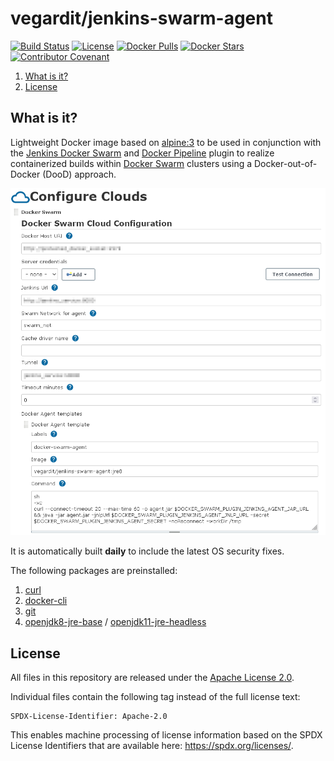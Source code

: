 # vegardit/jenkins-swarm-agent

[![Build Status](https://github.com/vegardit/docker-jenkins-swarm-agent/workflows/Build/badge.svg "GitHub Actions")](https://github.com/vegardit/docker-jenkins-swarm-agent/actions?query=workflow%3ABuild)
[![License](https://img.shields.io/github/license/vegardit/docker-jenkins-swarm-agent.svg?label=license)](#license)
[![Docker Pulls](https://img.shields.io/docker/pulls/vegardit/jenkins-swarm-agent.svg)](https://hub.docker.com/r/vegardit/jenkins-swarm-agent)
[![Docker Stars](https://img.shields.io/docker/stars/vegardit/jenkins-swarm-agent.svg)](https://hub.docker.com/r/vegardit/jenkins-swarm-agent)
[![Contributor Covenant](https://img.shields.io/badge/Contributor%20Covenant-v2.0%20adopted-ff69b4.svg)](CODE_OF_CONDUCT.md)

1. [What is it?](#what-is-it)
1. [License](#license)


## <a name="what-is-it"></a>What is it?

Lightweight Docker image based on [alpine:3](https://hub.docker.com/_/alpine?tab=tags&page=1&name=3) to be used in conjunction with the [Jenkins Docker Swarm](https://github.com/jenkinsci/docker-swarm-plugin) and [Docker Pipeline](https://plugins.jenkins.io/docker-workflow/) plugin to realize containerized builds within [Docker Swarm](https://docs.docker.com/engine/swarm/) clusters using a Docker-out-of-Docker (DooD) approach.

![](docs/cloud-config.png)

It is automatically built **daily** to include the latest OS security fixes.

The following packages are preinstalled:
1. [curl](https://pkgs.alpinelinux.org/package/edge/main/x86_64/curl)
1. [docker-cli](https://pkgs.alpinelinux.org/package/edge/community/x86_64/docker-cli)
1. [git](https://pkgs.alpinelinux.org/package/edge/main/x86_64/git)
1. [openjdk8-jre-base](https://pkgs.alpinelinux.org/package/edge/community/x86_64/openjdk8-jre-base) /
   [openjdk11-jre-headless](https://pkgs.alpinelinux.org/package/edge/community/x86_64/openjdk11-jre-headless)


## <a name="license"></a>License

All files in this repository are released under the [Apache License 2.0](LICENSE.txt).

Individual files contain the following tag instead of the full license text:
```
SPDX-License-Identifier: Apache-2.0
```

This enables machine processing of license information based on the SPDX License Identifiers that are available here: https://spdx.org/licenses/.
